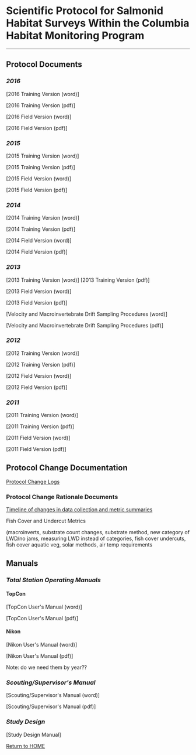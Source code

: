 # Scientific Protocol for Salmonid Habitat Surveys Within the Columbia Habitat Monitoring Program
----------

## Protocol Documents

### *2016*
[2016 Training Version (word)]

[2016 Training Version (pdf)]

[2016 Field Version (word)]

[2016 Field Version (pdf)]

### *2015*
[2015 Training Version (word)]

[2015 Training Version (pdf)]

[2015 Field Version (word)]

[2015 Field Version (pdf)]

### *2014*
[2014 Training Version (word)]

[2014 Training Version (pdf)]

[2014 Field Version (word)]

[2014 Field Version (pdf)]

### *2013*
[2013 Training Version (word)]
[2013 Training Version (pdf)]

[2013 Field Version (word)]

[2013 Field Version (pdf)]

[Velocity and Macroinvertebrate Drift Sampling Procedures (word)]

[Velocity and Macroinvertebrate Drift Sampling Procedures (pdf)]

### *2012*
[2012 Training Version (word)]

[2012 Training Version (pdf)]

[2012 Field Version (word)]

[2012 Field Version (pdf)]

### *2011*
[2011 Training Version (word)]

[2011 Training Version (pdf)]

[2011 Field Version (word)]

[2011 Field Version (pdf)]

## Protocol Change Documentation
[Protocol Change Logs](ProtocolChanges.md)

### Protocol Change Rationale Documents
[Timeline of changes in data collection and metric summaries](https://www.dropbox.com/s/rgagji3952grack/CHaMP%20timeline%20of%20changes%20in%20data%20collection%20and%20summary_20150410_11292016.xlsx?dl=0)

 Fish Cover and Undercut Metrics
 
(macroinverts, substrate count changes, substrate method, new category of LWD/no jams, measuring LWD instead of categories, fish cover undercuts, fish cover aquatic veg, solar methods, air temp requirements

## Manuals

### *Total Station Operating Manuals*

#### TopCon
[TopCon User's Manual (word)]

[TopCon User's Manual (pdf)]

#### Nikon
[Nikon User's Manual (word)]

[Nikon User's Manual (pdf)]

Note: do we need them by year??

### *Scouting/Supervisor's Manual*
[Scouting/Supervisor's Manual (word)]

[Scouting/Supervisor's Manual (pdf)]

### *Study Design*
[Study Design Manual]


[Return to HOME](README.md)
